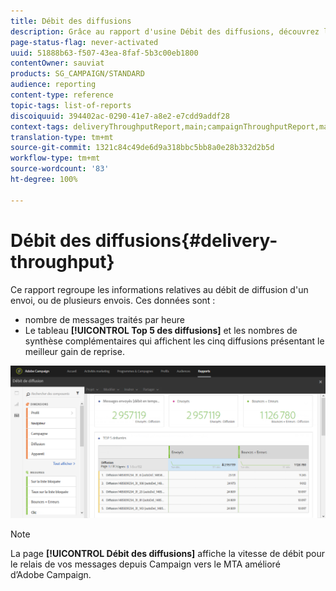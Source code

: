 ```yaml
---
title: Débit des diffusions
description: Grâce au rapport d'usine Débit des diffusions, découvrez les performances de votre diffusion.
page-status-flag: never-activated
uuid: 51888b63-f507-43ea-8faf-5b3c00eb1800
contentOwner: sauviat
products: SG_CAMPAIGN/STANDARD
audience: reporting
content-type: reference
topic-tags: list-of-reports
discoiquuid: 394402ac-0290-41e7-a8e2-e7cdd9addf28
context-tags: deliveryThroughputReport,main;campaignThroughputReport,main;programThroughputReport,main
translation-type: tm+mt
source-git-commit: 1321c84c49de6d9a318bbc5bb8a0e28b332d2b5d
workflow-type: tm+mt
source-wordcount: '83'
ht-degree: 100%

---
```



# Débit des diffusions{#delivery-throughput}

Ce rapport regroupe les informations relatives au débit de diffusion d&#39;un envoi, ou de plusieurs envois. Ces données sont :

* nombre de messages traités par heure
* Le tableau **[!UICONTROL Top 5 des diffusions]** et les nombres de synthèse complémentaires qui affichent les cinq diffusions présentant le meilleur gain de reprise.

![](assets/delivery_reports_1.png)

>[!NOTE]
>
>La page **[!UICONTROL Débit des diffusions]** affiche la vitesse de débit pour le relais de vos messages depuis Campaign vers le MTA amélioré d’Adobe Campaign.
